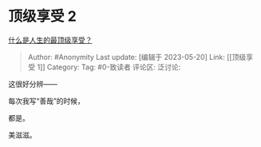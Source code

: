 # 顶级享受 2
[什么是人生的最顶级享受？](https://www.zhihu.com/question/538449801/answer/3036514670)

> Author: #Anonymity
> Last update: [编辑于 2023-05-20]
> Link: [[顶级享受 1]]
> Category:
> Tag: #0-致读者
> 评论区:
> 泛讨论:

这很好分辨——

每次我写“善哉”的时候，

都是。

美滋滋。
